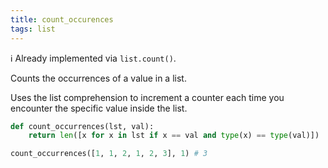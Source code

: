 ```yaml
---
title: count_occurences
tags: list
---
```

:information_source: Already implemented via `list.count()`.

Counts the occurrences of a value in a list.

Uses the list comprehension to increment a counter each time you encounter the specific value inside the list.

```python
def count_occurrences(lst, val):
    return len([x for x in lst if x == val and type(x) == type(val)])
```

```python
count_occurrences([1, 1, 2, 1, 2, 3], 1) # 3
```
